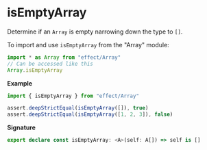 # isEmptyArray

Determine if an `Array` is empty narrowing down the type to `[]`.

To import and use `isEmptyArray` from the "Array" module:

```ts
import * as Array from "effect/Array"
// Can be accessed like this
Array.isEmptyArray
```

**Example**

```ts
import { isEmptyArray } from "effect/Array"

assert.deepStrictEqual(isEmptyArray([]), true)
assert.deepStrictEqual(isEmptyArray([1, 2, 3]), false)
```

**Signature**

```ts
export declare const isEmptyArray: <A>(self: A[]) => self is []
```
